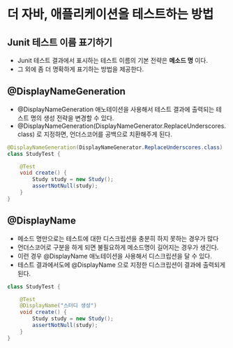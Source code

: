 # 더 자바, 애플리케이션을 테스트하는 방법

## Junit 테스트 이름 표기하기
- Junit 테스트 결과에서 표시하는 테스트 이름의 기본 전략은 **메소드 명** 이다.
- 그 외에 좀 더 명확하게 표기하는 방법을 제공한다.

## @DisplayNameGeneration
- @DisplayNameGeneration 애노테이션을 사용해서 테스트 결과에 출력되는 테스트 명의 생성 전략을 변경할 수 있다.
- @DisplayNameGeneration(DisplayNameGenerator.ReplaceUnderscores.class) 로 지정하면, 언더스코어를 공백으로 치환해주게 된다.

```java
@DisplayNameGeneration(DisplayNameGenerator.ReplaceUnderscores.class)
class StudyTest {

	@Test
	void create() {
		Study study = new Study();
		assertNotNull(study);
	}
}
```

## @DisplayName
- 메소드 명만으로는 테스트에 대한 디스크립션을 충분히 하지 못하는 경우가 많다
- 언더스코어로 구분을 하게 되면 불필요하게 메소드명이 길어지는 경우가 생긴다.
- 이런 경우 @DisplayName 애노테이션을 사용해서 디스크립션을 달 수 있다.
- 테스트 결과에서도에 @DisplayName 으로 지정한 디스크립션이 결과에 출력되게 된다.

```java
class StudyTest {

	@Test
	@DisplayName("스터디 생성")
	void create() {
		Study study = new Study();
		assertNotNull(study);
	}
}
```